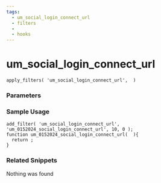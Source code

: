 ```yaml
---
tags: 
  - um_social_login_connect_url
  - filters
  - 
  - hooks
---
```

# um\_social\_login\_connect\_url

``` php:no-line-numbers
apply_filters( 'um_social_login_connect_url',  )
```
<div class='hook-sep'></div>

### Parameters

<div class='hook-sep'></div>



### Sample Usage

``` php:no-line-numbers
add_filter( 'um_social_login_connect_url', 'um_0152024_social_login_connect_url', 10, 0 );
function um_0152024_social_login_connect_url(  ){
  return ;
}
```
<div class='hook-sep'></div>



### Related Snippets

Nothing was found


